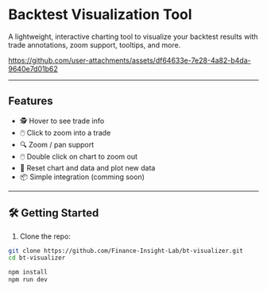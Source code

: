 # Backtest Visualization Tool

A lightweight, interactive charting tool to visualize your backtest results with trade annotations, zoom support, tooltips, and more.


https://github.com/user-attachments/assets/df64633e-7e28-4a82-b4da-9640e7d01b62

---

## Features

- 🕵️ Hover to see trade info
- 🖱️ Click to zoom into a trade
- 🔍 Zoom / pan support
- 🖱️ Double click on chart to zoom out
- 🔄 Reset chart and data and plot new data
- 📦 Simple integration (comming soon)

---

## 🛠️ Getting Started

1. Clone the repo:

```bash
git clone https://github.com/Finance-Insight-Lab/bt-visualizer.git
cd bt-visualizer

npm install
npm run dev
```
